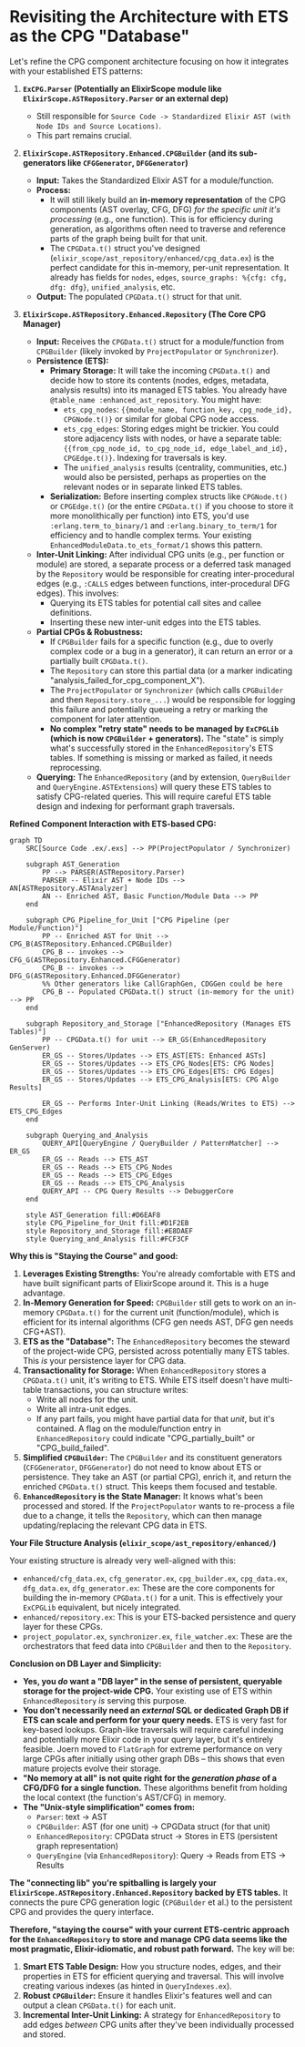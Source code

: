 # Revisiting the Architecture with ETS as the CPG "Database"

Let's refine the CPG component architecture focusing on how it integrates with your established ETS patterns:

1.  **`ExCPG.Parser` (Potentially an ElixirScope module like `ElixirScope.ASTRepository.Parser` or an external dep)**
    *   Still responsible for `Source Code -> Standardized Elixir AST (with Node IDs and Source Locations)`.
    *   This part remains crucial.

2.  **`ElixirScope.ASTRepository.Enhanced.CPGBuilder` (and its sub-generators like `CFGGenerator`, `DFGGenerator`)**
    *   **Input:** Takes the Standardized Elixir AST for a module/function.
    *   **Process:**
        *   It will still likely build an **in-memory representation** of the CPG components (AST overlay, CFG, DFG) *for the specific unit it's processing* (e.g., one function). This is for efficiency during generation, as algorithms often need to traverse and reference parts of the graph being built for that unit.
        *   The `CPGData.t()` struct you've designed (`elixir_scope/ast_repository/enhanced/cpg_data.ex`) is the perfect candidate for this in-memory, per-unit representation. It already has fields for `nodes`, `edges`, `source_graphs: %{cfg: cfg, dfg: dfg}`, `unified_analysis`, etc.
    *   **Output:** The populated `CPGData.t()` struct for that unit.

3.  **`ElixirScope.ASTRepository.Enhanced.Repository` (The Core CPG Manager)**
    *   **Input:** Receives the `CPGData.t()` struct for a module/function from `CPGBuilder` (likely invoked by `ProjectPopulator` or `Synchronizer`).
    *   **Persistence (ETS):**
        *   **Primary Storage:** It will take the incoming `CPGData.t()` and decide how to store its contents (nodes, edges, metadata, analysis results) into its managed ETS tables. You already have `@table_name :enhanced_ast_repository`. You might have:
            *   `ets_cpg_nodes`: `{{module_name, function_key, cpg_node_id}, CPGNode.t()}` or similar for global CPG node access.
            *   `ets_cpg_edges`: Storing edges might be trickier. You could store adjacency lists with nodes, or have a separate table: `{{from_cpg_node_id, to_cpg_node_id, edge_label_and_id}, CPGEdge.t()}`. Indexing for traversals is key.
            *   The `unified_analysis` results (centrality, communities, etc.) would also be persisted, perhaps as properties on the relevant nodes or in separate linked ETS tables.
        *   **Serialization:** Before inserting complex structs like `CPGNode.t()` or `CPGEdge.t()` (or the entire `CPGData.t()` if you choose to store it more monolithically per function) into ETS, you'd use `:erlang.term_to_binary/1` and `:erlang.binary_to_term/1` for efficiency and to handle complex terms. Your existing `EnhancedModuleData.to_ets_format/1` shows this pattern.
    *   **Inter-Unit Linking:** After individual CPG units (e.g., per function or module) are stored, a separate process or a deferred task managed by the `Repository` would be responsible for creating inter-procedural edges (e.g., `:CALLS` edges between functions, inter-procedural DFG edges). This involves:
        *   Querying its ETS tables for potential call sites and callee definitions.
        *   Inserting these new inter-unit edges into the ETS tables.
    *   **Partial CPGs & Robustness:**
        *   If `CPGBuilder` fails for a specific function (e.g., due to overly complex code or a bug in a generator), it can return an error or a partially built `CPGData.t()`.
        *   The `Repository` can store this partial data (or a marker indicating "analysis_failed_for_cpg_component_X").
        *   The `ProjectPopulator` or `Synchronizer` (which calls `CPGBuilder` and then `Repository.store_...`) would be responsible for logging this failure and potentially queueing a retry or marking the component for later attention.
        *   **No complex "retry state" needs to be managed by `ExCPGLib` (which is now `CPGBuilder` + generators).** The "state" is simply what's successfully stored in the `EnhancedRepository`'s ETS tables. If something is missing or marked as failed, it needs reprocessing.
    *   **Querying:** The `EnhancedRepository` (and by extension, `QueryBuilder` and `QueryEngine.ASTExtensions`) will query these ETS tables to satisfy CPG-related queries. This will require careful ETS table design and indexing for performant graph traversals.

**Refined Component Interaction with ETS-based CPG:**

```mermaid
graph TD
    SRC[Source Code .ex/.exs] --> PP(ProjectPopulator / Synchronizer)
    
    subgraph AST_Generation
        PP --> PARSER(ASTRepository.Parser)
        PARSER -- Elixir AST + Node IDs --> AN[ASTRepository.ASTAnalyzer]
        AN -- Enriched AST, Basic Function/Module Data --> PP
    end

    subgraph CPG_Pipeline_for_Unit ["CPG Pipeline (per Module/Function)"]
        PP -- Enriched AST for Unit --> CPG_B(ASTRepository.Enhanced.CPGBuilder)
        CPG_B -- invokes --> CFG_G(ASTRepository.Enhanced.CFGGenerator)
        CPG_B -- invokes --> DFG_G(ASTRepository.Enhanced.DFGGenerator)
        %% Other generators like CallGraphGen, CDGGen could be here
        CPG_B -- Populated CPGData.t() struct (in-memory for the unit) --> PP
    end

    subgraph Repository_and_Storage ["EnhancedRepository (Manages ETS Tables)"]
        PP -- CPGData.t() for unit --> ER_GS(EnhancedRepository GenServer)
        ER_GS -- Stores/Updates --> ETS_AST[ETS: Enhanced ASTs]
        ER_GS -- Stores/Updates --> ETS_CPG_Nodes[ETS: CPG Nodes]
        ER_GS -- Stores/Updates --> ETS_CPG_Edges[ETS: CPG Edges]
        ER_GS -- Stores/Updates --> ETS_CPG_Analysis[ETS: CPG Algo Results]
        
        ER_GS -- Performs Inter-Unit Linking (Reads/Writes to ETS) --> ETS_CPG_Edges
    end

    subgraph Querying_and_Analysis
        QUERY_API[QueryEngine / QueryBuilder / PatternMatcher] --> ER_GS
        ER_GS -- Reads --> ETS_AST
        ER_GS -- Reads --> ETS_CPG_Nodes
        ER_GS -- Reads --> ETS_CPG_Edges
        ER_GS -- Reads --> ETS_CPG_Analysis
        QUERY_API -- CPG Query Results --> DebuggerCore
    end

    style AST_Generation fill:#D6EAF8
    style CPG_Pipeline_for_Unit fill:#D1F2EB
    style Repository_and_Storage fill:#E8DAEF
    style Querying_and_Analysis fill:#FCF3CF
```

**Why this is "Staying the Course" and good:**

1.  **Leverages Existing Strengths:** You're already comfortable with ETS and have built significant parts of ElixirScope around it. This is a huge advantage.
2.  **In-Memory Generation for Speed:** `CPGBuilder` still gets to work on an in-memory `CPGData.t()` for the current unit (function/module), which is efficient for its internal algorithms (CFG gen needs AST, DFG gen needs CFG+AST).
3.  **ETS as the "Database":** The `EnhancedRepository` becomes the steward of the project-wide CPG, persisted across potentially many ETS tables. This *is* your persistence layer for CPG data.
4.  **Transactionality for Storage:** When `EnhancedRepository` stores a `CPGData.t()` unit, it's writing to ETS. While ETS itself doesn't have multi-table transactions, you can structure writes:
    *   Write all nodes for the unit.
    *   Write all intra-unit edges.
    *   If any part fails, you might have partial data for that *unit*, but it's contained. A flag on the module/function entry in `EnhancedRepository` could indicate "CPG_partially_built" or "CPG_build_failed".
5.  **Simplified `CPGBuilder`:** The `CPGBuilder` and its constituent generators (`CFGGenerator`, `DFGGenerator`) do not need to know about ETS or persistence. They take an AST (or partial CPG), enrich it, and return the enriched `CPGData.t()` struct. This keeps them focused and testable.
6.  **`EnhancedRepository` is the State Manager:** It knows what's been processed and stored. If the `ProjectPopulator` wants to re-process a file due to a change, it tells the `Repository`, which can then manage updating/replacing the relevant CPG data in ETS.

**Your File Structure Analysis (`elixir_scope/ast_repository/enhanced/`)**

Your existing structure is already very well-aligned with this:

*   `enhanced/cfg_data.ex`, `cfg_generator.ex`, `cpg_builder.ex`, `cpg_data.ex`, `dfg_data.ex`, `dfg_generator.ex`: These are the core components for building the in-memory `CPGData.t()` for a unit. This is effectively your `ExCPGLib` equivalent, but nicely integrated.
*   `enhanced/repository.ex`: This is your ETS-backed persistence and query layer for these CPGs.
*   `project_populator.ex`, `synchronizer.ex`, `file_watcher.ex`: These are the orchestrators that feed data into `CPGBuilder` and then to the `Repository`.

**Conclusion on DB Layer and Simplicity:**

*   **Yes, you *do* want a "DB layer" in the sense of persistent, queryable storage for the project-wide CPG.** Your existing use of ETS within `EnhancedRepository` *is* serving this purpose.
*   **You don't necessarily need an *external* SQL or dedicated Graph DB if ETS can scale and perform for your query needs.** ETS is very fast for key-based lookups. Graph-like traversals will require careful indexing and potentially more Elixir code in your query layer, but it's entirely feasible. Joern moved to `FlatGraph` for extreme performance on very large CPGs after initially using other graph DBs – this shows that even mature projects evolve their storage.
*   **"No memory at all" is not quite right for the *generation phase* of a CFG/DFG for a single function.** These algorithms benefit from holding the local context (the function's AST/CFG) in memory.
*   **The "Unix-style simplification" comes from:**
    *   `Parser`: text -> AST
    *   `CPGBuilder`: AST (for one unit) -> CPGData struct (for that unit)
    *   `EnhancedRepository`: CPGData struct -> Stores in ETS (persistent graph representation)
    *   `QueryEngine` (via `EnhancedRepository`): Query -> Reads from ETS -> Results

**The "connecting lib" you're spitballing is largely your `ElixirScope.ASTRepository.Enhanced.Repository` backed by ETS tables.** It connects the pure CPG generation logic (`CPGBuilder` et al.) to the persistent CPG and provides the query interface.

**Therefore, "staying the course" with your current ETS-centric approach for the `EnhancedRepository` to store and manage CPG data seems like the most pragmatic, Elixir-idiomatic, and robust path forward.** The key will be:

1.  **Smart ETS Table Design:** How you structure nodes, edges, and their properties in ETS for efficient querying and traversal. This will involve creating various indexes (as hinted in `QueryIndexes.ex`).
2.  **Robust `CPGBuilder`:** Ensure it handles Elixir's features well and can output a clean `CPGData.t()` for each unit.
3.  **Incremental Inter-Unit Linking:** A strategy for `EnhancedRepository` to add edges *between* CPG units after they've been individually processed and stored.

